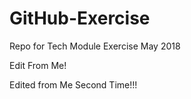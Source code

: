 # GitHub-Exercise
Repo for Tech Module Exercise May 2018



Edit From Me!

Edited from Me Second Time!!!

